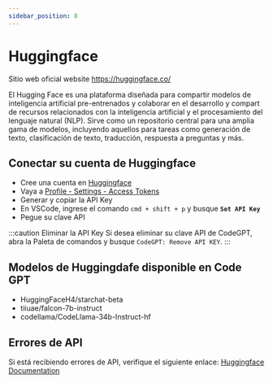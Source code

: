 ```yaml
---
sidebar_position: 8
---
```


# Huggingface
Sitio web oficial website https://huggingface.co/

El Hugging Face es una plataforma diseñada para compartir modelos de inteligencia artificial pre-entrenados y colaborar en el desarrollo y compart de recursos relacionados con la inteligencia artificial y el procesamiento del lenguaje natural (NLP). Sirve como un repositorio central para una amplia gama de modelos, incluyendo aquellos para tareas como generación de texto, clasificación de texto, traducción, respuesta a preguntas y más.

## Conectar su cuenta de Huggingface
- Cree una cuenta en [Huggingface](https://huggingface.co/)
- Vaya a [Profile - Settings - Access Tokens](https://huggingface.co/settings/tokens)
- Generar y copiar la API Key
- En VSCode, ingrese el comando ```cmd + shift + p``` y busque **`Set API Key`**
- Pegue su clave API

:::caution Eliminar la API Key 
Si desea eliminar su clave API de CodeGPT, abra la Paleta de comandos y busque `CodeGPT: Remove API KEY`.
:::

## Modelos de Huggingdafe disponible en Code GPT
- HuggingFaceH4/starchat-beta
- tiiuae/falcon-7b-instruct
- codellama/CodeLlama-34b-Instruct-hf

## Errores de API
Si está recibiendo errores de API, verifique el siguiente enlace: [Huggingface Documentation](https://huggingface.co/docs/inference-endpoints/index) 

